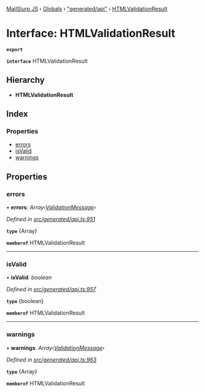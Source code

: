 [MailSlurp JS](../README.md) › [Globals](../globals.md) › ["generated/api"](../modules/_generated_api_.md) › [HTMLValidationResult](_generated_api_.htmlvalidationresult.md)

# Interface: HTMLValidationResult

**`export`** 

**`interface`** HTMLValidationResult

## Hierarchy

* **HTMLValidationResult**

## Index

### Properties

* [errors](_generated_api_.htmlvalidationresult.md#errors)
* [isValid](_generated_api_.htmlvalidationresult.md#isvalid)
* [warnings](_generated_api_.htmlvalidationresult.md#warnings)

## Properties

###  errors

• **errors**: *Array‹[ValidationMessage](_generated_api_.validationmessage.md)›*

*Defined in [src/generated/api.ts:951](https://github.com/mailslurp/mailslurp-client-ts-js/blob/26ccbd6/src/generated/api.ts#L951)*

**`type`** {Array<ValidationMessage>}

**`memberof`** HTMLValidationResult

___

###  isValid

• **isValid**: *boolean*

*Defined in [src/generated/api.ts:957](https://github.com/mailslurp/mailslurp-client-ts-js/blob/26ccbd6/src/generated/api.ts#L957)*

**`type`** {boolean}

**`memberof`** HTMLValidationResult

___

###  warnings

• **warnings**: *Array‹[ValidationMessage](_generated_api_.validationmessage.md)›*

*Defined in [src/generated/api.ts:963](https://github.com/mailslurp/mailslurp-client-ts-js/blob/26ccbd6/src/generated/api.ts#L963)*

**`type`** {Array<ValidationMessage>}

**`memberof`** HTMLValidationResult
